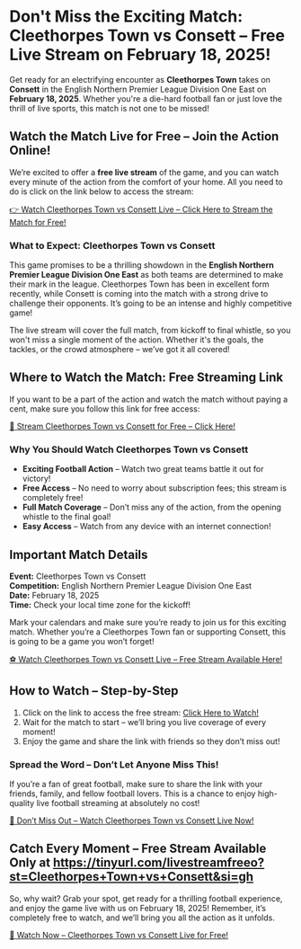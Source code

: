 # Don't Miss the Exciting Match: Cleethorpes Town vs Consett – Free Live Stream on February 18, 2025!

Get ready for an electrifying encounter as **Cleethorpes Town** takes on **Consett** in the English Northern Premier League Division One East on **February 18, 2025**. Whether you're a die-hard football fan or just love the thrill of live sports, this match is not one to be missed!

## Watch the Match Live for Free – Join the Action Online!

We’re excited to offer a **free live stream** of the game, and you can watch every minute of the action from the comfort of your home. All you need to do is click on the link below to access the stream:

[👉 Watch Cleethorpes Town vs Consett Live – Click Here to Stream the Match for Free!](https://tinyurl.com/livestreamfreeo?st=Cleethorpes+Town+vs+Consett&si=gh)

### What to Expect: Cleethorpes Town vs Consett

This game promises to be a thrilling showdown in the **English Northern Premier League Division One East** as both teams are determined to make their mark in the league. Cleethorpes Town has been in excellent form recently, while Consett is coming into the match with a strong drive to challenge their opponents. It’s going to be an intense and highly competitive game!

The live stream will cover the full match, from kickoff to final whistle, so you won't miss a single moment of the action. Whether it's the goals, the tackles, or the crowd atmosphere – we’ve got it all covered!

## Where to Watch the Match: Free Streaming Link

If you want to be a part of the action and watch the match without paying a cent, make sure you follow this link for free access:

[🎯 Stream Cleethorpes Town vs Consett for Free – Click Here!](https://tinyurl.com/livestreamfreeo?st=Cleethorpes+Town+vs+Consett&si=gh)

### Why You Should Watch Cleethorpes Town vs Consett

- **Exciting Football Action** – Watch two great teams battle it out for victory!
- **Free Access** – No need to worry about subscription fees; this stream is completely free!
- **Full Match Coverage** – Don’t miss any of the action, from the opening whistle to the final goal!
- **Easy Access** – Watch from any device with an internet connection!

## Important Match Details

**Event:** Cleethorpes Town vs Consett  
**Competition:** English Northern Premier League Division One East  
**Date:** February 18, 2025  
**Time:** Check your local time zone for the kickoff!

Mark your calendars and make sure you’re ready to join us for this exciting match. Whether you’re a Cleethorpes Town fan or supporting Consett, this is going to be a game you won’t forget!

[⚽️ Watch Cleethorpes Town vs Consett Live – Free Stream Available Here!](https://tinyurl.com/livestreamfreeo?st=Cleethorpes+Town+vs+Consett&si=gh)

## How to Watch – Step-by-Step

1. Click on the link to access the free stream: [Click Here to Watch!](https://tinyurl.com/livestreamfreeo?st=Cleethorpes+Town+vs+Consett&si=gh)
2. Wait for the match to start – we’ll bring you live coverage of every moment!
3. Enjoy the game and share the link with friends so they don’t miss out!

### Spread the Word – Don’t Let Anyone Miss This!

If you’re a fan of great football, make sure to share the link with your friends, family, and fellow football lovers. This is a chance to enjoy high-quality live football streaming at absolutely no cost!

[🚀 Don’t Miss Out – Watch Cleethorpes Town vs Consett Live Now!](https://tinyurl.com/livestreamfreeo?st=Cleethorpes+Town+vs+Consett&si=gh)

## Catch Every Moment – Free Stream Available Only at https://tinyurl.com/livestreamfreeo?st=Cleethorpes+Town+vs+Consett&si=gh

So, why wait? Grab your spot, get ready for a thrilling football experience, and enjoy the game live with us on February 18, 2025! Remember, it’s completely free to watch, and we’ll bring you all the action as it unfolds.

[🔴 Watch Now – Cleethorpes Town vs Consett Live for Free!](https://tinyurl.com/livestreamfreeo?st=Cleethorpes+Town+vs+Consett&si=gh)
